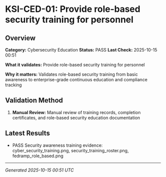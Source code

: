 # KSI-CED-01: Provide role-based security training for personnel

## Overview

**Category:** Cybersecurity Education
**Status:** PASS
**Last Check:** 2025-10-15 00:51

**What it validates:** Provide role-based security training for personnel

**Why it matters:** Validates role-based security training from basic awareness to enterprise-grade continuous education and compliance tracking

## Validation Method

1. **Manual Review:** Manual review of training records, completion certificates, and role-based security education documentation

## Latest Results

- PASS Security awareness training evidence: cyber_security_training.png, security_training_roster.png, fedramp_role_based.png

---
*Generated 2025-10-15 00:51 UTC*